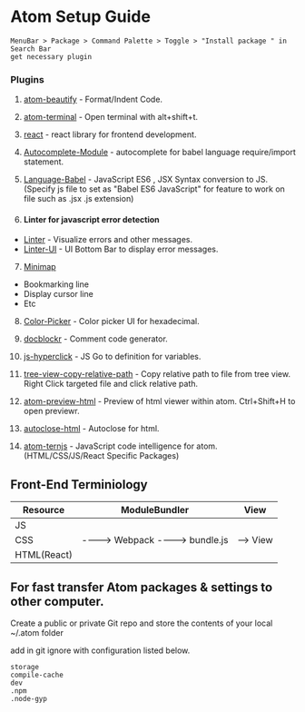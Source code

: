 # Atom Setup Guide
```
MenuBar > Package > Command Palette > Toggle > "Install package " in Search Bar
get necessary plugin
```
### Plugins

1. [atom-beautify](https://atom.io/packages/atom-beautify) - Format/Indent Code.

2. [atom-terminal](https://atom.io/packages/atom-terminal) - Open terminal with alt+shift+t.

3. [react](https://atom.io/packages/react) - react library for frontend development.

4. [Autocomplete-Module](https://atom.io/packages/autocomplete-modules) - autocomplete for babel language require/import statement.

5. [Language-Babel](https://atom.io/packages/language-babel) - JavaScript ES6 , JSX Syntax conversion to JS. (Specify js file to set as "Babel ES6 JavaScript" for feature to work on file such as .jsx .js extension)

6. #### Linter for javascript error detection
- [Linter](https://atom.io/packages/linter) - Visualize errors and other messages.
- [Linter-UI](https://atom.io/packages/linter-ui-default) - UI Bottom Bar to display error messages.

7. [Minimap](https://atom.io/packages/minimap)
 - Bookmarking line
 - Display cursor line
 - Etc
8. [Color-Picker](https://atom.io/packages/color-picker) - Color picker UI for hexadecimal.

9. [docblockr](https://atom.io/packages/docblockr) - Comment code generator.

10. [js-hyperclick](https://atom.io/packages/js-hyperclick) - JS Go to definition for variables.

11. [tree-view-copy-relative-path](https://atom.io/packages/tree-view-copy-relative-path) - Copy relative path to file from tree view. Right Click targeted file and click relative path.

12. [atom-preview-html](https://atom.io/packages/atom-html-preview) - Preview of html viewer within atom. Ctrl+Shift+H to open previewr.

13. [autoclose-html](https://atom.io/packages/autoclose-html) - Autoclose for html.

14. [atom-ternjs](https://atom.io/packages/atom-ternjs) - JavaScript code intelligence for atom.(HTML/CSS/JS/React Specific Packages)

## Front-End Terminiology

Resource | ModuleBundler | View
-------- | -------- | -----
JS | 
CSS |  ----> Webpack ----> bundle.js | -->  View
HTML(React) |





## For fast transfer Atom packages & settings to other computer.

Create a public or private Git repo and store the contents of your local ~/.atom folder

add in git ignore with configuration listed below.
```
storage
compile-cache
dev
.npm
.node-gyp
```
